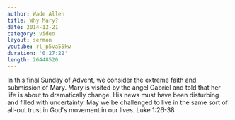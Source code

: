```yaml
---
author: Wade Allen
title: Why Mary?
date: 2014-12-21
category: video
layout: sermon
youtube: rl_p5va55kw
duration: '0:27:22'
length: 26448520
---
```


In this final Sunday of Advent, we consider the extreme faith and submission of Mary. Mary is visited by the angel Gabriel and told that her life is about to dramatically change. His news must have been disturbing and filled with uncertainty. May we be challenged to live in the same sort of all-out trust in God's movement in our lives. Luke 1:26-38
